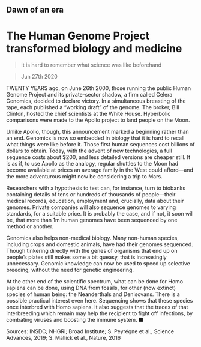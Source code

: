 ## Dawn of an era

# The Human Genome Project transformed biology and medicine

> It is hard to remember what science was like beforehand

> Jun 27th 2020

TWENTY YEARS ago, on June 26th 2000, those running the public Human Genome Project and its private-sector shadow, a firm called Celera Genomics, decided to declare victory. In a simultaneous breasting of the tape, each published a “working draft” of the genome. The broker, Bill Clinton, hosted the chief scientists at the White House. Hyperbolic comparisons were made to the Apollo project to land people on the Moon.

Unlike Apollo, though, this announcement marked a beginning rather than an end. Genomics is now so embedded in biology that it is hard to recall what things were like before it. Those first human sequences cost billions of dollars to obtain. Today, with the advent of new technologies, a full sequence costs about $200, and less detailed versions are cheaper still. It is as if, to use Apollo as the analogy, regular shuttles to the Moon had become available at prices an average family in the West could afford—and the more adventurous might now be considering a trip to Mars.

Researchers with a hypothesis to test can, for instance, turn to biobanks containing details of tens or hundreds of thousands of people—their medical records, education, employment and, crucially, data about their genomes. Private companies will also sequence genomes to varying standards, for a suitable price. It is probably the case, and if not, it soon will be, that more than 1m human genomes have been sequenced by one method or another.

Genomics also helps non-medical biology. Many non-human species, including crops and domestic animals, have had their genomes sequenced. Though tinkering directly with the genes of organisms that end up on people’s plates still makes some a bit queasy, that is increasingly unnecessary. Genomic knowledge can now be used to speed up selective breeding, without the need for genetic engineering.

At the other end of the scientific spectrum, what can be done for Homo sapiens can be done, using DNA from fossils, for other (now extinct) species of human being: the Neanderthals and Denisovans. There is a possible practical interest even here. Sequencing shows that these species once interbred with Homo sapiens. It also suggests that the traces of that interbreeding which remain may help the recipient to fight off infections, by combating viruses and boosting the immune system. ■

Sources: INSDC; NHGRI; Broad Institute; S. Peyrégne et al., Science Advances, 2019; S. Mallick et al., Nature, 2016 
